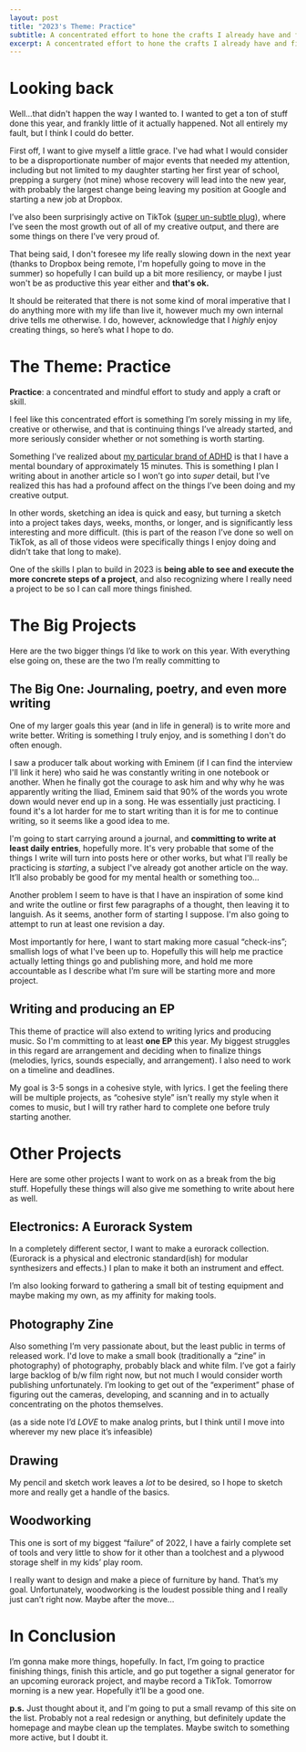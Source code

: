 ```yaml
---
layout: post 
title: "2023's Theme: Practice"
subtitle: A concentrated effort to hone the crafts I already have and finish more things
excerpt: A concentrated effort to hone the crafts I already have and finish more things
--- 
```


# Looking back

Well...that didn't happen the way I wanted to. I wanted to get a ton of stuff done this year, and frankly little of it actually happened. Not all entirely my fault, but I think I could do better.

First off, I want to give myself a little grace. I've had what I would consider to be a disproportionate number of major events that needed my attention, including but not limited to my daughter starting her first year of school, prepping a surgery (not mine) whose recovery will lead into the new year, with probably the largest change being leaving my position at Google and starting a new job at Dropbox.

I’ve also been surprisingly active on TikTok ([super un-subtle plug](https://www.tiktok.com/@amtunlimited)), where I’ve seen the most growth out of all of my creative output, and there are some things on there I’ve very proud of.

That being said, I don't foresee my life really slowing down in the next year (thanks to Dropbox being remote, I'm hopefully going to move in the summer) so hopefully I can build up a bit more resiliency, or maybe I just won't be as productive this year either and **that's ok.** 

It should be reiterated that there is not some kind of moral imperative that I do anything more with my life than live it, however much my own internal drive tells me otherwise. I do, however, acknowledge that I *highly* enjoy creating things, so here’s what I hope to do.

# The Theme: Practice

**Practice**: a concentrated and mindful effort to study and apply a craft or skill.

I feel like this concentrated effort is something I’m sorely missing in my life, creative or otherwise, and that is continuing things I’ve already started, and more seriously consider whether or not something is worth starting.

Something I’ve realized about [my particular brand of ADHD](https://aarontag.dev/2021/05/13/adhd.html) is that I have a mental boundary of approximately 15 minutes. This is something I plan I writing about in another article so I won’t go into *super* detail, but I’ve realized this has had a profound affect on the things I’ve been doing and my creative output.

In other words, sketching an idea is quick and easy, but turning a sketch into a project takes days, weeks, months, or longer, and is significantly less interesting and more difficult. (this is part of the reason I’ve done so well on TikTok, as all of those videos were specifically things I enjoy doing and didn’t take that long to make).

One of the skills I plan to build in 2023 is **being able to see and execute the more concrete steps of a project**, and also recognizing where I really need a project to be so I can call more things finished.

# The Big Projects

Here are the two bigger things I’d like to work on this year. With everything else going on, these are the two I’m really committing to 

## The Big One: Journaling, poetry, and even more writing

One of my larger goals this year (and in life in general) is to write more and write better. Writing is something I truly enjoy, and is something I don't do often enough.

I saw a producer talk about working with Eminem (if I can find the interview I'll link it here) who said he was constantly writing in one notebook or another. When he finally got the courage to ask him and why why he was apparently writing the Iliad, Eminem said that 90% of the words you wrote down would never end up in a song. He was essentially just practicing. I found it's a lot harder for me to start writing than it is for me to continue writing, so it seems like a good idea to me.

I'm going to start carrying around a journal, and **committing to write at least daily entries**, hopefully more. It's very probable that some of the things I write will turn into posts here or other works, but what I'll really be practicing is *starting*, a subject I've already got another article on the way. It’ll also probably be good for my mental health or something too…

Another problem I seem to have is that I have an inspiration of some kind and write the outline or first few paragraphs of a thought, then leaving it to languish. As it seems, another form of starting I suppose. I'm also going to attempt to run at least one revision a day.

Most importantly for here, I want to start making more casual “check-ins”; smallish logs of what I've been up to. Hopefully this will help me practice actually letting things go and publishing more, and hold me more accountable as I describe what I’m sure will be starting more and more project.

## Writing and producing an EP

This theme of practice will also extend to writing lyrics and producing music. So I'm committing to at least **one EP** this year. My biggest struggles in this regard are arrangement and deciding when to finalize things (melodies, lyrics, sounds especially, and arrangement). I also need to work on a timeline and deadlines.

My goal is 3-5 songs in a cohesive style, with lyrics. I get the feeling there will be multiple projects, as “cohesive style” isn't really my style when it comes to music, but I will try rather hard to complete one before truly starting another.

# Other Projects

Here are some other projects I want to work on as a break from the big stuff. Hopefully these things will also give me something to write about here as well.

## Electronics: A Eurorack System

In a completely different sector, I want to make a eurorack collection. (Eurorack is a physical and electronic standard(ish) for modular synthesizers and effects.) I plan to make it both an instrument and effect.

I’m also looking forward to gathering a small bit of testing equipment and maybe making my own, as my affinity for making tools.

## Photography Zine

Also something I’m very passionate about, but the least public in terms of released work. I'd love to make a small book (traditionally a “zine” in photography) of photography, probably black and white film. I’ve got a fairly large backlog of b/w film right now, but not much I would consider worth publishing unfortunately. I’m looking to get out of the “experiment” phase of figuring out the cameras, developing, and scanning and in to actually concentrating on the photos themselves. 

(as a side note I’d *LOVE* to make analog prints, but I think until I move into wherever my new place it’s infeasible)

## Drawing

My pencil and sketch work leaves a *lot* to be desired, so I hope to sketch more and really get a handle of the basics.

## Woodworking

This one is sort of my biggest “failure” of 2022, I have a fairly complete set of tools and very little to show for it other than a toolchest and a plywood storage shelf in my kids’ play room.

I really want to design and make a piece of furniture by hand. That’s my goal. Unfortunately, woodworking is the loudest possible thing and I really just can’t right now. Maybe after the move…

# In Conclusion

I’m gonna make more things, hopefully. In fact, I’m going to practice finishing things, finish this article, and go put together a signal generator for an upcoming eurorack project, and maybe record a TikTok. Tomorrow morning is a new year. Hopefully it’ll be a good one.

**p.s.** Just thought about it, and I'm going to put a small revamp of this site on the list. Probably not a real redesign or anything, but definitely update the homepage and maybe clean up the templates. Maybe switch to something more active, but I doubt it.
